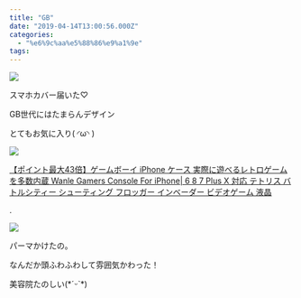 ```yaml
---
title: "GB"
date: "2019-04-14T13:00:56.000Z"
categories: 
  - "%e6%9c%aa%e5%88%86%e9%a1%9e"
tags: 
---
```


![](images/20190414_1122552382055652940900379.jpg)

スマホカバー届いた♡

GB世代にはたまらんデザイン

とてもお気に入り( ◜ω◝ )

[![](https://hbb.afl.rakuten.co.jp/hgb/18469796.5f3ce065.18469797.ec8d9835/?me_id=1320955&item_id=10000264&m=https%3A%2F%2Fthumbnail.image.rakuten.co.jp%2F%400_mall%2Ftokyo-amagi%2Fcabinet%2Fsp%2Fsp1002_p1.jpg%3F_ex%3D80x80&pc=https%3A%2F%2Fthumbnail.image.rakuten.co.jp%2F%400_mall%2Ftokyo-amagi%2Fcabinet%2Fsp%2Fsp1002_p1.jpg%3F_ex%3D128x128&s=128x128&t=picttext)](https://hb.afl.rakuten.co.jp/hgc/18469796.5f3ce065.18469797.ec8d9835/?pc=https%3A%2F%2Fitem.rakuten.co.jp%2Ftokyo-amagi%2Fsp1002%2F&m=http%3A%2F%2Fm.rakuten.co.jp%2Ftokyo-amagi%2Fi%2F10000264%2F&link_type=picttext&ut=eyJwYWdlIjoiaXRlbSIsInR5cGUiOiJwaWN0dGV4dCIsInNpemUiOiIxMjh4MTI4IiwibmFtIjoxLCJuYW1wIjoicmlnaHQiLCJjb20iOjEsImNvbXAiOiJkb3duIiwicHJpY2UiOjAsImJvciI6MCwiY29sIjoxLCJiYnRuIjowfQ%3D%3D)

[【ポイント最大43倍】ゲームボーイ iPhone ケース 実際に遊べるレトロゲームを多数内蔵 Wanle Gamers Console For iPhone| 6 8 7 Plus X 対応 テトリス バトルシティー シューティング フロッガー インベーダー ビデオゲーム 液晶](https://hb.afl.rakuten.co.jp/hgc/18469796.5f3ce065.18469797.ec8d9835/?pc=https%3A%2F%2Fitem.rakuten.co.jp%2Ftokyo-amagi%2Fsp1002%2F&m=http%3A%2F%2Fm.rakuten.co.jp%2Ftokyo-amagi%2Fi%2F10000264%2F&link_type=picttext&ut=eyJwYWdlIjoiaXRlbSIsInR5cGUiOiJwaWN0dGV4dCIsInNpemUiOiIxMjh4MTI4IiwibmFtIjoxLCJuYW1wIjoicmlnaHQiLCJjb20iOjEsImNvbXAiOiJkb3duIiwicHJpY2UiOjAsImJvciI6MCwiY29sIjoxLCJiYnRuIjowfQ%3D%3D)

.

![](images/19-04-14-22-11-06-905_deco6693760064591646990.jpg)

パーマかけたの。

なんだか頭ふわふわして雰囲気かわった！

美容院たのしい(\*ˊᵕˋ\*)
